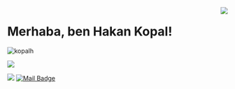 <img align='right' src="https://github-readme-stats.vercel.app/api?username=kopalh&show_icons=true">

# Merhaba, ben Hakan Kopal! 
<p align="left"> <img src="https://komarev.com/ghpvc/?username=kopalh" alt="kopalh" /> </p>

[![](https://img.shields.io/github/followers/kopalh?style=social)](https://www.github.com/kopalh)


[![](https://img.shields.io/badge/linkedin-%230077B5.svg?&style=for-the-badge&logo=linkedin&logoColor=white)](https://www.linkedin.com/in/hakan-kopal-69211580/)
[![Mail Badge](https://img.shields.io/badge/kopalhakan1@gmail.com-c14438?style=for-the-badge&logo=Gmail&logoColor=white&link=mailto:kopalhakan1@gmail.com)](mailto:kopalhakan1@gmail.com)
